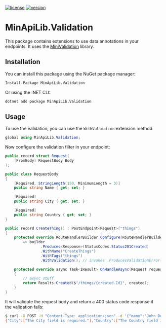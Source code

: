 [![license](https://img.shields.io/badge/License-MIT-purple.svg)](../../LICENSE)
[![version](https://img.shields.io/nuget/vpre/MinApiLib.Validation)](https://www.nuget.org/packages/MinApiLib.Validation)

# MinApiLib.Validation

This package contains extensions to use data annotations in your endpoints. It uses the [MiniValidation](https://github.com/DamianEdwards/MiniValidation) library.


## Installation

You can install this package using the NuGet package manager:

```bash
Install-Package MinApiLib.Validation
```

Or using the .NET CLI:

```bash
dotnet add package MinApiLib.Validation
```

## Usage

To use the validation, you can use the `WithValidation` extension method:

```csharp
global using MinApiLib.Validation;
```

Now configure the validation filter in your endpoint:

```csharp
public record struct Request(
    [FromBody] RequestBody Body
);

public class RequestBody
{
    [Required, StringLength(150, MinimumLength = 3)]
    public string Name { get; set; }

    [Required]
    public string City { get; set; }

    [Required]
    public string Country { get; set; }
}

public record CreateThing() : PostEndpoint<Request>("things")
{
    protected override RouteHandlerBuilder Configure(RouteHandlerBuilder builder)
        => builder
                .Produces<Response>(StatusCodes.Status201Created)
                .WithName("CreateThings")
                .WithTags("things")
                .WithValidation(); // invokes .ProducesValidationError()

    protected override async Task<IResult> OnHandleAsync(Request request, CancellationToken cancellationToken)
    {
        // async stuff
        return Results.Created($"/things/{created.Id}", created);
    }
}
```

It will validate the request body and return a 400 status code response if the validation fails:

```bash
$ curl -X POST -H "Content-Type: application/json" -d '{"name":"John Doe"}' "http://localhost:5000/things"
{"City":["The City field is required."],"Country":["The Country field is required."]}%
```